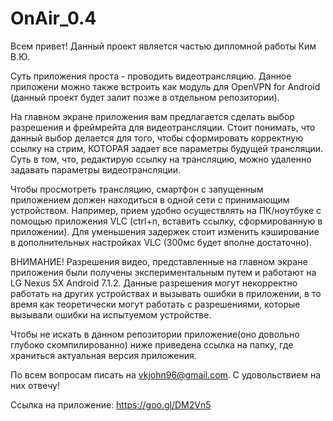 # OnAir_0.4
Всем привет!
Данный проект является частью дипломной работы Ким В.Ю.

Суть приложения проста - проводить видеотрансляцию. Данное приложени можно также встроить как модуль для OpenVPN for Android (данный проект будет залит позже в отдельном репозитории).

На главном экране приложения вам предлагается сделать выбор разрешения и фреймрейта для видеотрансляции. Стоит понимать, что данный выбор делается для того, чтобы сформировать корректную ссылку на стрим, КОТОРАЯ задает все параметры будущей трансляции. Суть в том, что, редактирую ссылку на трансляцию, можно удаленно задавать параметры видеотрансляции.

Чтобы просмотреть трансляцию, смартфон с запущенным приложением должен находиться в одной сети с принимающим устройством. Например, прием удобно осуществлять на ПК/ноутбуке с помощью приложения VLC (ctrl+n, вставить ссылку, сформированную в приложении). Для уменьшения задержек стоит изменить кэширование в дополнительных настройках VLC (300мс будет вполне достаточно).

ВНИМАНИЕ! Разрешения видео, представленные на главном экране приложения были получены экспериментальным путем и работают на LG Nexus 5X Android 7.1.2. Данные разрешения могут некорректно работать на других устройствах и вызывать ошибки в приложении, в то время как теоретически могут работать с разрешениями, которые вызывали ошибки на испытуемом устройстве.

Чтобы не искать в данном репозитории приложение(оно довольно глубоко скомпилированно) ниже приведена ссылка на папку, где храниться актуальная версия приложения.

По всем вопросам писать на vkjohn96@gmail.com. С удовольствием на них отвечу!

Ссылка на приложение: https://goo.gl/DM2Vn5
